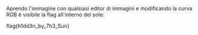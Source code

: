 Aprendo l'immagine con qualsiasi editor di immagini e modificando la curva RGB è visibile la flag all'interno del sole:

flag{h1dd3n_by_7h3_Sun}